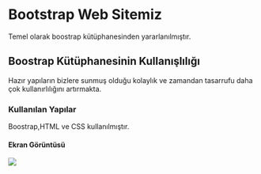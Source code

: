 <h1> Bootstrap Web Sitemiz </h1>

Temel olarak boostrap kütüphanesinden yararlanılmıştır.

<h2> Boostrap Kütüphanesinin Kullanışlılığı </h2>

Hazır yapıların bizlere sunmuş olduğu kolaylık ve zamandan tasarrufu daha çok kullanırlılığını artırmakta.

<h3> Kullanılan Yapılar </h3>

Boostrap,HTML ve CSS kullanılmıştır.

<h4> Ekran Görüntüsü </h4>

![](boostrap.gif)
